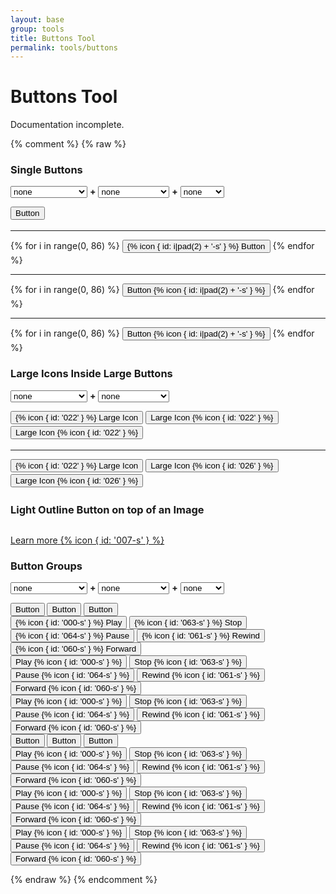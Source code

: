 ```yaml
---
layout: base
group: tools
title: Buttons Tool
permalink: tools/buttons
---
```


# Buttons Tool

<p class="hint hint--error">Documentation incomplete.</p>

{% comment %}
{% raw %}

### Single Buttons

<form class="m-tb-4">
    <span data-modifier="btn--light btn--dark btn--attention btn--negative btn--positive btn--subtle">
        <select class="select select--large">
            <option value="">none</option>
            <option value="btn--light">light</option>
            <option value="btn--dark">dark</option>
            <option value="btn--attention">attention</option>
            <option value="btn--negative">error, negative</option>
            <option value="btn--positive">success, positive</option>
            <option value="btn--subtle">subtle</option>
        </select>
    </span>
    <b class="p-lr-1">+</b>
    <span data-modifier="btn--rounded btn--flat btn--outline">
        <select class="select select--large">
            <option value="">none</option>
            <option value="btn--rounded">rounded</option>
            <option value="btn--flat">flat</option>
            <option value="btn--flat btn--rounded">flat rounded</option>
            <option value="btn--outline btn--outline">outline</option>
            <option value="btn--rounded btn--outline">rounded outline</option>
        </select>
    </span>
    <b class="p-lr-1">+</b>
    <span data-modifier="btn--small btn--medium btn--large">
        <select class="select select--large">
            <option value="">none</option>
            <option value="btn--small">small</option>
            <option value="btn--medium">medium</option>
            <option value="btn--large">large</option>
        </select>
    </span>
</form>
<div class="documentation__blocks">
    <div class="documentation__block">
        <div class="documentation__example" yoi-controls>
            <button class="btn" style="margin-bottom: 3px;">
                <span>Button</span>
            </button>
            <hr class="ruler m-tb-4" />
            {% for i in range(0, 86) %}
                <button class="btn" style="margin-bottom: 3px;">
                    <span class="icon">{% icon { id: i|pad(2) + '-s' } %}</span>
                    <span>Button</span>
                </button>
            {% endfor %}
            <hr class="ruler m-tb-4" />
            {% for i in range(0, 86) %}
                <button class="btn" style="margin-bottom: 3px;">
                    <span>Button</span>
                    <span class="icon">{% icon { id: i|pad(2) + '-s' } %}</span>
                </button>
            {% endfor %}
            <hr class="ruler m-tb-4" />
            {% for i in range(0, 86) %}
                <button class="btn" style="margin-bottom: 3px;">
                    <span class="hidden">Button</span>
                    <span class="icon">{% icon { id: i|pad(2) + '-s' } %}</span>
                </button>
            {% endfor %}
        </div>
    </div>
</div>

### Large Icons Inside Large Buttons

<form class="m-tb-4">
    <span data-modifier="btn--light btn--dark btn--attention btn--negative btn--positive btn--subtle">
        <select class="select select--large">
            <option value="">none</option>
            <option value="btn--light">light</option>
            <option value="btn--dark">dark</option>
            <option value="btn--attention">attention</option>
            <option value="btn--negative">error, negative</option>
            <option value="btn--positive">success, positive</option>
            <option value="btn--subtle">subtle</option>
        </select>
    </span>
    <b class="p-lr-1">+</b>
    <span data-modifier="btn--rounded btn--flat btn--outline">
        <select class="select select--large">
            <option value="">none</option>
            <option value="btn--rounded">rounded</option>
            <option value="btn--flat">flat</option>
            <option value="btn--flat btn--rounded">flat rounded</option>
            <option value="btn--outline btn--outline">outline</option>
            <option value="btn--rounded btn--outline">rounded outline</option>
        </select>
    </span>
</form>
<div class="documentation__blocks">
    <div class="documentation__block">
        <div class="documentation__example">
            <button class="btn btn--large" style="margin-bottom: 3px;">
                <span class="icon">{% icon { id: '022' } %}</span>
                <span>Large Icon</span>
            </button>
            <button class="btn btn--large" style="margin-bottom: 3px;">
                <span>Large Icon</span>
                <span class="icon">{% icon { id: '022' } %}</span>
            </button>
            <button class="btn btn--large" style="margin-bottom: 3px;">
                <span class="hidden">Large Icon</span>
                <span class="icon">{% icon { id: '022' } %}</span>
            </button>
            <hr class="ruler m-tb-4" />
            <button class="btn btn--large" style="margin-bottom: 3px;">
                <span class="icon">{% icon { id: '022' } %}</span>
                <span>Large Icon</span>
            </button>
            <button class="btn btn--large" style="margin-bottom: 3px;">
                <span>Large Icon</span>
                <span class="icon">{% icon { id: '026' } %}</span>
            </button>
            <button class="btn btn--large" style="margin-bottom: 3px;">
                <span class="hidden">Large Icon</span>
                <span class="icon">{% icon { id: '026' } %}</span>
            </button>
        </div>
    </div>
</div>

### Light Outline Button on top of an Image

<div class="documentation__blocks">
    <div class="documentation__block">
        <div class="documentation__example">
            <div class="posterTeaser posterTeaser--bottom w-24">
                <img src="https://unsplash.it/240/240" alt="" />
                <p class="posterTeaser__body al-c m-b-2">
                    <a href="#" class="btn btn--light btn--large btn--outline">
                        <span>Learn more</span>
                        <span class="icon">{% icon { id: '007-s' } %}</span>
                    </a>
                </p>
            </div>
        </div>
    </div>
</div>

### Button Groups

<form class="m-tb-4">
    <span data-modifier="btn--light btn--dark btn--attention btn--negative btn--positive btn--subtle">
        <select class="select select--large">
            <option value="">none</option>
            <option value="btn--light">light</option>
            <option value="btn--dark">dark</option>
            <option value="btn--attention">attention</option>
            <option value="btn--negative">error, negative</option>
            <option value="btn--positive">success, positive</option>
            <option value="btn--subtle">subtle</option>
        </select>
    </span>
    <b class="p-lr-1">+</b>
    <span data-modifier="btn--rounded btn--flat btn--outline">
        <select class="select select--large">
            <option value="">none</option>
            <option value="btn--rounded">rounded</option>
            <option value="btn--flat">flat</option>
            <option value="btn--flat btn--rounded">flat rounded</option>
            <option value="btn--outline btn--outline">outline</option>
            <option value="btn--rounded btn--outline">rounded outline</option>
        </select>
    </span>
    <b class="p-lr-1">+</b>
    <span data-modifier="btn--small btn--medium btn--large">
        <select class="select select--large">
            <option value="">none</option>
            <option value="btn--small">small</option>
            <option value="btn--medium">medium</option>
            <option value="btn--large">large</option>
        </select>
    </span>
</form>
<div class="documentation__blocks">
    <div class="documentation__block">
        <div class="documentation__example">
            <div class="btns m-b-2">
                <button class="btn">Button</button>
                <button class="btn">Button</button>
                <button class="btn">Button</button>
            </div>
            <div class="btns m-b-2">
                <button class="btn">
                    <span class="icon">{% icon { id: '000-s' } %}</span>
                    <span>Play</span>
                </button>
                <button class="btn">
                    <span class="icon">{% icon { id: '063-s' } %}</span>
                    <span>Stop</span>
                </button>
                <button class="btn">
                    <span class="icon">{% icon { id: '064-s' } %}</span>
                    <span>Pause</span>
                </button>
                <button class="btn">
                    <span class="icon">{% icon { id: '061-s' } %}</span>
                    <span>Rewind</span>
                </button>
                <button class="btn">
                    <span class="icon">{% icon { id: '060-s' } %}</span>
                    <span>Forward</span>
                </button>
            </div>
            <div class="btns m-b-2">
                <button class="btn">
                    <span>Play</span>
                    <span class="icon">{% icon { id: '000-s' } %}</span>
                </button>
                <button class="btn">
                    <span>Stop</span>
                    <span class="icon">{% icon { id: '063-s' } %}</span>
                </button>
                <button class="btn">
                    <span>Pause</span>
                    <span class="icon">{% icon { id: '064-s' } %}</span>
                </button>
                <button class="btn">
                    <span>Rewind</span>
                    <span class="icon">{% icon { id: '061-s' } %}</span>
                </button>
                <button class="btn">
                    <span>Forward</span>
                    <span class="icon">{% icon { id: '060-s' } %}</span>
                </button>
            </div>
            <div class="btns m-b-2">
                <button class="btn">
                    <span class="hidden">Play</span>
                    <span class="icon">{% icon { id: '000-s' } %}</span>
                </button>
                <button class="btn">
                    <span class="hidden">Stop</span>
                    <span class="icon">{% icon { id: '063-s' } %}</span>
                </button>
                <button class="btn">
                    <span class="hidden">Pause</span>
                    <span class="icon">{% icon { id: '064-s' } %}</span>
                </button>
                <button class="btn">
                    <span class="hidden">Rewind</span>
                    <span class="icon">{% icon { id: '061-s' } %}</span>
                </button>
                <button class="btn">
                    <span class="hidden">Forward</span>
                    <span class="icon">{% icon { id: '060-s' } %}</span>
                </button>
            </div>
        </div>
    </div>
    <div class="documentation__block">
        <div class="documentation__example">
            <div class="btns btns--vertical m-b-2">
                <button class="btn">Button</button>
                <button class="btn">Button</button>
                <button class="btn">Button</button>
            </div>
            <div class="btns btns--vertical m-b-2">
                <button class="btn">
                    <span>Play</span>
                    <span class="icon">{% icon { id: '000-s' } %}</span>
                </button>
                <button class="btn">
                    <span>Stop</span>
                    <span class="icon">{% icon { id: '063-s' } %}</span>
                </button>
                <button class="btn">
                    <span>Pause</span>
                    <span class="icon">{% icon { id: '064-s' } %}</span>
                </button>
                <button class="btn">
                    <span>Rewind</span>
                    <span class="icon">{% icon { id: '061-s' } %}</span>
                </button>
                <button class="btn">
                    <span>Forward</span>
                    <span class="icon">{% icon { id: '060-s' } %}</span>
                </button>
            </div>
            <div class="btns btns--vertical m-b-2">
                <button class="btn">
                    <span>Play</span>
                    <span class="icon">{% icon { id: '000-s' } %}</span>
                </button>
                <button class="btn">
                    <span>Stop</span>
                    <span class="icon">{% icon { id: '063-s' } %}</span>
                </button>
                <button class="btn">
                    <span>Pause</span>
                    <span class="icon">{% icon { id: '064-s' } %}</span>
                </button>
                <button class="btn">
                    <span>Rewind</span>
                    <span class="icon">{% icon { id: '061-s' } %}</span>
                </button>
                <button class="btn">
                    <span>Forward</span>
                    <span class="icon">{% icon { id: '060-s' } %}</span>
                </button>
            </div>
            <div class="btns btns--vertical m-b-2">
                <button class="btn">
                    <span class="hidden">Play</span>
                    <span class="icon">{% icon { id: '000-s' } %}</span>
                </button>
                <button class="btn">
                    <span class="hidden">Stop</span>
                    <span class="icon">{% icon { id: '063-s' } %}</span>
                </button>
                <button class="btn">
                    <span class="hidden">Pause</span>
                    <span class="icon">{% icon { id: '064-s' } %}</span>
                </button>
                <button class="btn">
                    <span class="hidden">Rewind</span>
                    <span class="icon">{% icon { id: '061-s' } %}</span>
                </button>
                <button class="btn">
                    <span class="hidden">Forward</span>
                    <span class="icon">{% icon { id: '060-s' } %}</span>
                </button>
            </div>
        </div>
    </div>
</div>

{% endraw %}
{% endcomment %}